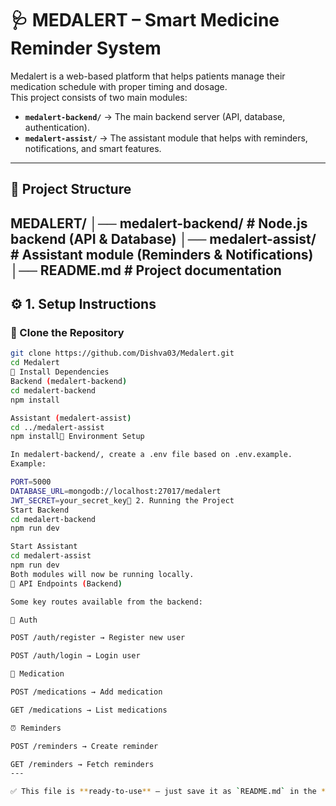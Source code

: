 # 🩺 MEDALERT – Smart Medicine Reminder System

Medalert is a web-based platform that helps patients manage their medication schedule with proper timing and dosage.  
This project consists of two main modules:

- **`medalert-backend/`** → The main backend server (API, database, authentication).  
- **`medalert-assist/`** → The assistant module that helps with reminders, notifications, and smart features.  

---

## 📂 Project Structure
MEDALERT/
│── medalert-backend/ # Node.js backend (API & Database)
│── medalert-assist/ # Assistant module (Reminders & Notifications)
│── README.md # Project documentation
---

## ⚙️ 1. Setup Instructions

### 🔹 Clone the Repository
```bash
git clone https://github.com/Dishva03/Medalert.git
cd Medalert
🔹 Install Dependencies
Backend (medalert-backend)
cd medalert-backend
npm install

Assistant (medalert-assist)
cd ../medalert-assist
npm install🔹 Environment Setup

In medalert-backend/, create a .env file based on .env.example.
Example:

PORT=5000
DATABASE_URL=mongodb://localhost:27017/medalert
JWT_SECRET=your_secret_key🚀 2. Running the Project
Start Backend
cd medalert-backend
npm run dev

Start Assistant
cd medalert-assist
npm run dev
Both modules will now be running locally.
📡 API Endpoints (Backend)

Some key routes available from the backend:

🔑 Auth

POST /auth/register → Register new user

POST /auth/login → Login user

💊 Medication

POST /medications → Add medication

GET /medications → List medications

⏰ Reminders

POST /reminders → Create reminder

GET /reminders → Fetch reminders
---

✅ This file is **ready-to-use** — just save it as `README.md` in the **root of your repo** (`MEDALERT/`).  
